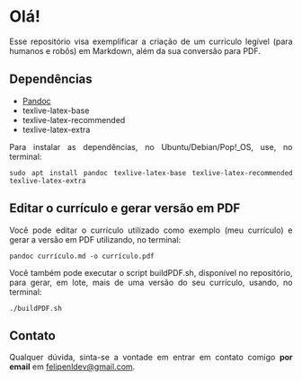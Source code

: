 # Olá!

<div align="justify">

Esse repositório visa exemplificar a criação de um currículo legível (para humanos e robôs) em Markdown, além da sua conversão para PDF.

## Dependências

* [Pandoc](https://pandoc.org/)
* texlive-latex-base
* texlive-latex-recommended 
* texlive-latex-extra

Para instalar as dependências, no Ubuntu/Debian/Pop!_OS, use, no terminal:

```shell
sudo apt install pandoc texlive-latex-base texlive-latex-recommended texlive-latex-extra
```

## Editar o currículo e gerar versão em PDF

Você pode editar o currículo utilizado como exemplo (meu currículo) e gerar a versão em PDF utilizando, no terminal:

```shell
pandoc currículo.md -o currículo.pdf
```

Você também pode executar o script buildPDF.sh, disponível no repositório, para gerar, em lote, mais de uma versão do seu currículo, usando, no terminal:

```shell
./buildPDF.sh
```

## Contato

Qualquer dúvida, sinta-se a vontade em entrar em contato comigo **por email** em felipenldev@gmail.com.
  
</div>
